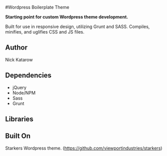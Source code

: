 #Wordpress Boilerplate Theme

<b>Starting point for custom Wordpress theme development.</b>

Built for use in responsive design, utilizing Grunt and SASS. Compiles, minifies, and uglifies CSS and JS files.

## Author
Nick Katarow

## Dependencies
* jQuery
* Node/NPM
* Sass
* Grunt

## Libraries


## Built On
Starkers Wordpress theme. (<https://github.com/viewportindustries/starkers>)